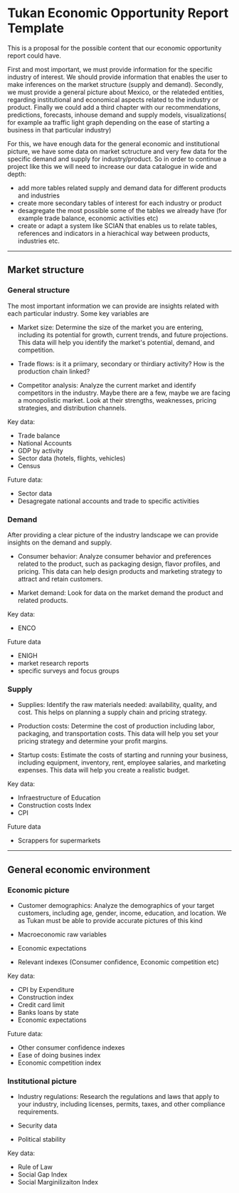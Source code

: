 # Tukan Economic Opportunity Report Template

This is a proposal for the possible content that our economic opportunity report could have.

First and most important, we must provide information for the specific industry of interest. We should provide information that enables the user to make inferences on the market structure (supply and demand). Secondly, we must provide a general picture about Mexico, or the relateded entities, regarding institutional and economical aspects related to the industry or product. Finally we could add a third chapter with our recommendations, predictions, forecasts, inhouse demand and supply models, visualizations( for example aa traffic light graph depending on the ease of starting a business in that particular industry)

For this, we have enough data for the general economic and institutional picture, we have some data on market sctructure and very few data for the specific demand and supply for industry/product. So in order to continue a project like this we will need to increase our data catalogue in wide and depth:

+ add more tables related supply and demand data for different products and industries
+ create more secondary tables of interest for each industry or product
+ desagregate the most possible some of the tables we already have (for example trade balance, economic activities etc)
+ create or adapt a system like SCIAN that enables us to relate tables, references and indicators in a hierachical way between products, industries etc.
___


## Market structure

### General structure

The most important information we can provide are insights related with each particular industry. Some key variables are

+ Market size: Determine the size of the market you are entering, including its potential for growth, current trends, and future projections. This data will help you identify the market's potential, demand, and competition.

+ Trade flows: is it a priimary, secondary or thirdiary activity? How is the production chain linked?

+ Competitor analysis: Analyze the current market and identify  competitors in the industry. Maybe there are a few, maybe we are facing a monopolistic market. Look at their strengths, weaknesses, pricing strategies, and distribution channels.

Key data:
+ Trade balance
+ National Accounts
+ GDP by activity
+ Sector data (hotels, flights, vehicles)
+ Census

Future data:
+ Sector data
+ Desagregate national accounts and trade to specific activities

### Demand

After providing a clear picture of the industry landscape we can provide insights on the demand and supply.

+ Consumer behavior: Analyze consumer behavior and preferences related to the product, such as packaging design, flavor profiles, and pricing. This data can help design products and marketing strategy to attract and retain customers.

+ Market demand: Look for data on the market demand the product and related products.


Key data:
+ ENCO

Future data
+ ENIGH
+ market research reports
+ specific surveys and focus groups


### Supply


+ Supplies: Identify the raw materials needed: availability, quality, and cost. This helps on planning a supply chain and pricing strategy.

+ Production costs: Determine the cost of production including labor, packaging, and transportation costs. This data will help you set your pricing strategy and determine your profit margins.

+ Startup costs: Estimate the costs of starting and running your business, including equipment, inventory, rent, employee salaries, and marketing expenses. This data will help you create a realistic budget.

Key data:

+ Infraestructure of Education
+ Construction costs Index
+ CPI 

Future data

+ Scrappers for supermarkets

___

## General economic environment

### Economic picture

+ Customer demographics: Analyze the demographics of your target customers, including age, gender, income, education, and location. We as Tukan must be able to provide accurate pictures of this kind

+ Macroeconomic raw variables

+ Economic expectations

+ Relevant indexes (Consumer confidence, Economic competition etc)

Key data:

+ CPI by Expenditure
+ Construction index
+ Credit card limit
+ Banks loans by state
+ Economic expectations

Future data:

+ Other consumer confidence indexes
+ Ease of doing busines index
+ Economic competition index

### Institutional picture

+ Industry regulations: Research the regulations and laws that apply to your industry, including licenses, permits, taxes, and other compliance requirements.

+ Security data

+ Political stability

Key data: 

+ Rule of Law
+ Social Gap Index
+ Social Marginilizaiton Index

